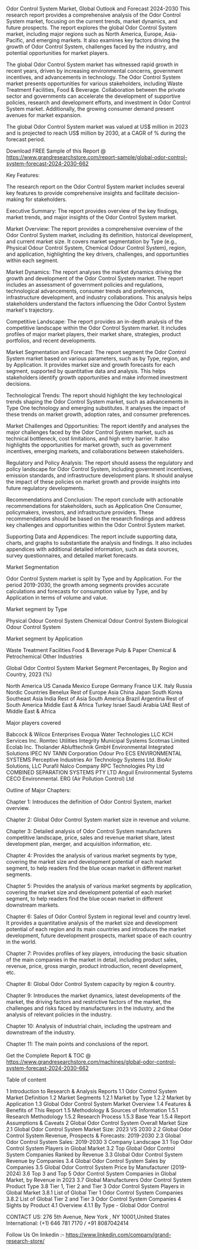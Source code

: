 Odor Control System Market, Global Outlook and Forecast 2024-2030
This research report provides a comprehensive analysis of the Odor Control System market, focusing on the current trends, market dynamics, and future prospects. The report explores the global Odor Control System market, including major regions such as North America, Europe, Asia-Pacific, and emerging markets. It also examines key factors driving the growth of Odor Control System, challenges faced by the industry, and potential opportunities for market players.

The global Odor Control System market has witnessed rapid growth in recent years, driven by increasing environmental concerns, government incentives, and advancements in technology. The Odor Control System market presents opportunities for various stakeholders, including Waste Treatment Facilities, Food & Beverage. Collaboration between the private sector and governments can accelerate the development of supportive policies, research and development efforts, and investment in Odor Control System market. Additionally, the growing consumer demand present avenues for market expansion.

The global Odor Control System market was valued at US$ million in 2023 and is projected to reach US$ million by 2030, at a CAGR of % during the forecast period.

Download FREE Sample of this Report @ https://www.grandresearchstore.com/report-sample/global-odor-control-system-forecast-2024-2030-662


Key Features:

The research report on the Odor Control System market includes several key features to provide comprehensive insights and facilitate decision-making for stakeholders.

Executive Summary: The report provides overview of the key findings, market trends, and major insights of the Odor Control System market.

Market Overview: The report provides a comprehensive overview of the Odor Control System market, including its definition, historical development, and current market size. It covers market segmentation by Type (e.g., Physical Odour Control System, Chemical Odour Control System), region, and application, highlighting the key drivers, challenges, and opportunities within each segment.

Market Dynamics: The report analyses the market dynamics driving the growth and development of the Odor Control System market. The report includes an assessment of government policies and regulations, technological advancements, consumer trends and preferences, infrastructure development, and industry collaborations. This analysis helps stakeholders understand the factors influencing the Odor Control System market's trajectory.

Competitive Landscape: The report provides an in-depth analysis of the competitive landscape within the Odor Control System market. It includes profiles of major market players, their market share, strategies, product portfolios, and recent developments.

Market Segmentation and Forecast: The report segment the Odor Control System market based on various parameters, such as by Type, region, and by Application. It provides market size and growth forecasts for each segment, supported by quantitative data and analysis. This helps stakeholders identify growth opportunities and make informed investment decisions.

Technological Trends: The report should highlight the key technological trends shaping the Odor Control System market, such as advancements in Type One technology and emerging substitutes. It analyses the impact of these trends on market growth, adoption rates, and consumer preferences.

Market Challenges and Opportunities: The report identify and analyses the major challenges faced by the Odor Control System market, such as technical bottleneck, cost limitations, and high entry barrier. It also highlights the opportunities for market growth, such as government incentives, emerging markets, and collaborations between stakeholders.

Regulatory and Policy Analysis: The report should assess the regulatory and policy landscape for Odor Control System, including government incentives, emission standards, and infrastructure development plans. It should analyse the impact of these policies on market growth and provide insights into future regulatory developments.

Recommendations and Conclusion: The report conclude with actionable recommendations for stakeholders, such as Application One Consumer, policymakers, investors, and infrastructure providers. These recommendations should be based on the research findings and address key challenges and opportunities within the Odor Control System market.

Supporting Data and Appendices: The report include supporting data, charts, and graphs to substantiate the analysis and findings. It also includes appendices with additional detailed information, such as data sources, survey questionnaires, and detailed market forecasts.

Market Segmentation

Odor Control System market is split by Type and by Application. For the period 2019-2030, the growth among segments provides accurate calculations and forecasts for consumption value by Type, and by Application in terms of volume and value.

Market segment by Type



Physical Odour Control System
Chemical Odour Control System
Biological Odour Control System


Market segment by Application



Waste Treatment Facilities
Food & Beverage
Pulp & Paper
Chemical & Petrochemical
Other Industries


Global Odor Control System Market Segment Percentages, By Region and Country, 2023 (%)



North America
US
Canada
Mexico
Europe
Germany
France
U.K.
Italy
Russia
Nordic Countries
Benelux
Rest of Europe
Asia
China
Japan
South Korea
Southeast Asia
India
Rest of Asia
South America
Brazil
Argentina
Rest of South America
Middle East & Africa
Turkey
Israel
Saudi Arabia
UAE
Rest of Middle East & Africa


Major players covered



Babcock & Wilcox Enterprises
Evoqua Water Technologies LLC
KCH Services Inc.
Romtec Utilities
Integrity Municipal Systems
Scotmas Limited
Ecolab Inc.
Tholander Ablufttechnik GmbH
Environmental Integrated Solutions
IPEC NV
TANN Corporation
Odour Pro
ECS ENVIRONMENTAL SYSTEMS
Perceptive Industries
Air Technology Systems Ltd.
BioAir Solutions, LLC
Purafil
Nalco Company
RPC Technologies Pty Ltd
COMBINED SEPARATION SYSTEMS PTY LTD
Anguil Environmental Systems
CECO Environmental.
ERG (Air Pollution Control) Ltd


Outline of Major Chapters:

Chapter 1: Introduces the definition of Odor Control System, market overview.

Chapter 2: Global Odor Control System market size in revenue and volume.

Chapter 3: Detailed analysis of Odor Control System manufacturers competitive landscape, price, sales and revenue market share, latest development plan, merger, and acquisition information, etc.

Chapter 4: Provides the analysis of various market segments by type, covering the market size and development potential of each market segment, to help readers find the blue ocean market in different market segments.

Chapter 5: Provides the analysis of various market segments by application, covering the market size and development potential of each market segment, to help readers find the blue ocean market in different downstream markets.

Chapter 6: Sales of Odor Control System in regional level and country level. It provides a quantitative analysis of the market size and development potential of each region and its main countries and introduces the market development, future development prospects, market space of each country in the world.

Chapter 7: Provides profiles of key players, introducing the basic situation of the main companies in the market in detail, including product sales, revenue, price, gross margin, product introduction, recent development, etc.

Chapter 8: Global Odor Control System capacity by region & country.

Chapter 9: Introduces the market dynamics, latest developments of the market, the driving factors and restrictive factors of the market, the challenges and risks faced by manufacturers in the industry, and the analysis of relevant policies in the industry.

Chapter 10: Analysis of industrial chain, including the upstream and downstream of the industry.

Chapter 11: The main points and conclusions of the report.

Get the Complete Report & TOC @ https://www.grandresearchstore.com/machines/global-odor-control-system-forecast-2024-2030-662

Table of content

1 Introduction to Research & Analysis Reports
1.1 Odor Control System Market Definition
1.2 Market Segments
1.2.1 Market by Type
1.2.2 Market by Application
1.3 Global Odor Control System Market Overview
1.4 Features & Benefits of This Report
1.5 Methodology & Sources of Information
1.5.1 Research Methodology
1.5.2 Research Process
1.5.3 Base Year
1.5.4 Report Assumptions & Caveats
2 Global Odor Control System Overall Market Size
2.1 Global Odor Control System Market Size: 2023 VS 2030
2.2 Global Odor Control System Revenue, Prospects & Forecasts: 2019-2030
2.3 Global Odor Control System Sales: 2019-2030
3 Company Landscape
3.1 Top Odor Control System Players in Global Market
3.2 Top Global Odor Control System Companies Ranked by Revenue
3.3 Global Odor Control System Revenue by Companies
3.4 Global Odor Control System Sales by Companies
3.5 Global Odor Control System Price by Manufacturer (2019-2024)
3.6 Top 3 and Top 5 Odor Control System Companies in Global Market, by Revenue in 2023
3.7 Global Manufacturers Odor Control System Product Type
3.8 Tier 1, Tier 2 and Tier 3 Odor Control System Players in Global Market
3.8.1 List of Global Tier 1 Odor Control System Companies
3.8.2 List of Global Tier 2 and Tier 3 Odor Control System Companies
4 Sights by Product
4.1 Overview
4.1.1 By Type - Global Odor Control

CONTACT US:
276 5th Avenue, New York , NY 10001,United States
International: (+1) 646 781 7170 / +91 8087042414

Follow Us On linkedin :- https://www.linkedin.com/company/grand-research-store/



